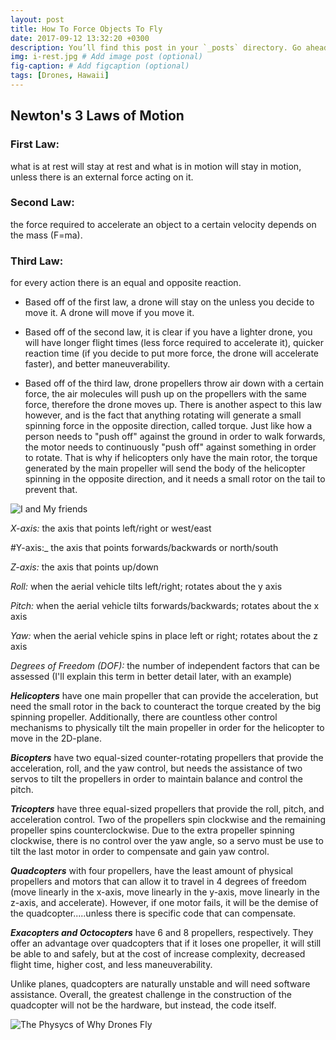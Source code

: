 ```yaml
---
layout: post
title: How To Force Objects To Fly
date: 2017-09-12 13:32:20 +0300
description: You’ll find this post in your `_posts` directory. Go ahead and edit it and re-build the site to see your changes. # Add post description (optional)
img: i-rest.jpg # Add image post (optional)
fig-caption: # Add figcaption (optional)
tags: [Drones, Hawaii]
---
```

## Newton's 3 Laws of Motion

### First Law:
what is at rest will stay at rest and what is in motion will stay in motion, unless there is an external force acting on it.

### Second Law:
the force required to accelerate an object to a certain velocity depends on the mass (F=ma).

### Third Law:
for every action there is an equal and opposite reaction.

* Based off of the first law, a drone will stay on the unless you decide to move it. A drone will move if you move it.

* Based off of the second law, it is clear if you have a lighter drone, you will have longer flight times (less force required to accelerate it), quicker reaction time (if you decide to put more force, the drone will accelerate faster), and better maneuverability.

* Based off of the third law, drone propellers throw air down with a certain force, the air molecules will push up on the propellers with the same force, therefore the drone moves up. There is another aspect to this law however, and is the fact that anything rotating will generate a small spinning force in the opposite direction, called torque. Just like how a person needs to "push off" against the ground in order to walk forwards, the motor needs to continuously "push off" against something in order to rotate. That is why if helicopters only have the main rotor, the torque generated by the main propeller will send the body of the helicopter spinning in the opposite direction, and it needs a small rotor on the tail to prevent that. 

![I and My friends]({{site.baseurl}}/assets/img/we-in-rest.jpg)

_X-axis:_ the axis that points left/right or west/east

#Y-axis:_ the axis that points forwards/backwards or north/south

_Z-axis:_ the axis that points up/down

_Roll:_ when the aerial vehicle tilts left/right; rotates about the y axis

_Pitch:_ when the aerial vehicle tilts forwards/backwards; rotates about the x axis

_Yaw:_ when the aerial vehicle spins in place left or right; rotates about the z axis

_Degrees of Freedom (DOF):_ the number of independent factors that can be assessed (I'll explain this term in better detail later, with an example)

***Helicopters***
have one main propeller that can provide the acceleration, but need the small rotor in the back to counteract the torque created by the big spinning propeller. Additionally, there are countless other control mechanisms to physically tilt the main propeller in order for the helicopter to move in the 2D-plane.

***Bicopters***
have two equal-sized counter-rotating propellers that provide the acceleration, roll, and the yaw control, but needs the assistance of two servos to tilt the propellers in order to maintain balance and control the pitch.

***Tricopters***
have three equal-sized propellers that provide the roll, pitch, and acceleration control. Two of the propellers spin clockwise and the remaining propeller spins counterclockwise. Due to the extra propeller spinning clockwise, there is no control over the yaw angle, so a servo must be use to tilt the last motor in order to compensate and gain yaw control.

***Quadcopters***
with four propellers, have the least amount of physical propellers and motors that can allow it to travel in 4 degrees of freedom (move linearly in the x-axis, move linearly in the y-axis, move linearly in the z-axis, and accelerate). However, if one motor fails, it will be the demise of the quadcopter.....unless there is specific code that can compensate.

***Exacopters and Octocopters***
have 6 and 8 propellers, respectively. They offer an advantage over quadcopters that if it loses one propeller, it will still be able to and safely, but at the cost of increase complexity, decreased flight time, higher cost, and less maneuverability.

Unlike planes, quadcopters are naturally unstable and will need software assistance. Overall, the greatest challenge in the construction of the quadcopter will not be the hardware, but instead, the code itself.

![The Physycs of Why Drones Fly]({{site.baseurl}}/assets/img/DroneTA_GettyImages-599365398.webp)


